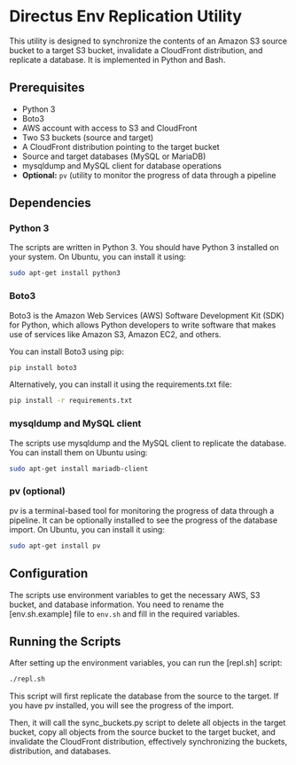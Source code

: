 # Directus Env Replication Utility

This utility is designed to synchronize the contents of an Amazon S3 source bucket to a target S3 bucket, invalidate a CloudFront distribution, and replicate a database. It is implemented in Python and Bash.

## Prerequisites

- Python 3
- Boto3
- AWS account with access to S3 and CloudFront
- Two S3 buckets (source and target)
- A CloudFront distribution pointing to the target bucket
- Source and target databases (MySQL or MariaDB)
- mysqldump and MySQL client for database operations
- **Optional:** `pv` (utility to monitor the progress of data through a pipeline 

## Dependencies

### Python 3

The scripts are written in Python 3. You should have Python 3 installed on your system. On Ubuntu, you can install it using:

```bash
sudo apt-get install python3
```

### Boto3

Boto3 is the Amazon Web Services (AWS) Software Development Kit (SDK) for Python, which allows Python developers to write software that makes use of services like Amazon S3, Amazon EC2, and others.

You can install Boto3 using pip:

```bash
pip install boto3
```

Alternatively, you can install it using the requirements.txt file:

```bash
pip install -r requirements.txt
```

### mysqldump and MySQL client

The scripts use mysqldump and the MySQL client to replicate the database. You can install them on Ubuntu using:

```bash
sudo apt-get install mariadb-client
```

### pv (optional)

pv is a terminal-based tool for monitoring the progress of data through a pipeline. It can be optionally installed to see the progress of the database import. On Ubuntu, you can install it using:

```bash
sudo apt-get install pv
```

## Configuration

The scripts use environment variables to get the necessary AWS, S3 bucket, and database information. You need to rename the [env.sh.example] file to `env.sh` and fill in the required variables.

## Running the Scripts

After setting up the environment variables, you can run the [repl.sh]  script:

```bash
./repl.sh
```

This script will first replicate the database from the source to the target. If you have pv installed, you will see the progress of the import.

Then, it will call the sync_buckets.py script to delete all objects in the target bucket, copy all objects from the source bucket to the target bucket, and invalidate the CloudFront distribution, effectively synchronizing the buckets, distribution, and databases.
